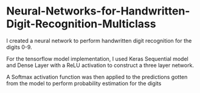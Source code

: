 # Neural-Networks-for-Handwritten-Digit-Recognition-Multiclass
I created a neural network to perform handwritten digit recognition for the digits 0-9.

For the tensorflow model implementation, I used Keras Sequential model and Dense Layer with a ReLU activation to construct a three layer network. 

A Softmax activation function was then applied to the predictions gotten from the model to perform probability estimation for the digits
